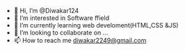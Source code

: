 - 👋 Hi, I’m @Diwakar124
- 👀 I’m interested in Software ffield
- 🌱 I’m currently learning web develoment(HTML,CSS &JS)
- 💞️ I’m looking to collaborate on ...
- 📫 How to reach me diwakar2249@gmail.com

<!---
Diwakar124/Diwakar124 is a ✨ special ✨ repository because its `README.md` (this file) appears on your GitHub profile.
You can click the Preview link to take a look at your changes.
--->
